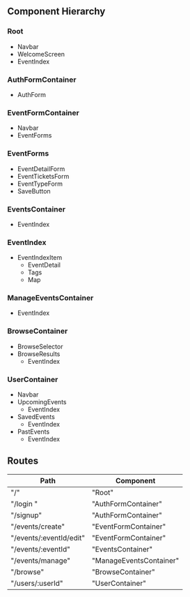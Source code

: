 ## Component Hierarchy

### Root
  - Navbar
  - WelcomeScreen
  - EventIndex

### AuthFormContainer
  - AuthForm

### EventFormContainer
  - Navbar
  - EventForms

### EventForms
  - EventDetailForm
  - EventTicketsForm
  - EventTypeForm
  - SaveButton

### EventsContainer
  - EventIndex

### EventIndex
  - EventIndexItem
    * EventDetail
    * Tags
    * Map

### ManageEventsContainer
  - EventIndex

### BrowseContainer
  - BrowseSelector
  - BrowseResults
    * EventIndex

### UserContainer
  - Navbar
  - UpcomingEvents
    * EventIndex
  - SavedEvents
    * EventIndex
  - PastEvents
    * EventIndex


## Routes

 Path                      | Component
---------------------------|-------------------------
 "/"                       | "Root"
 "/login "                 | "AuthFormContainer"
 "/signup"                 | "AuthFormContainer"
 "/events/create"          | "EventFormContainer"
 "/events/:eventId/edit"   | "EventFormContainer"
 "/events/:eventId"        | "EventsContainer"
 "/events/manage"          | "ManageEventsContainer"
 "/browse"                 | "BrowseContainer"
 "/users/:userId"          | "UserContainer"
